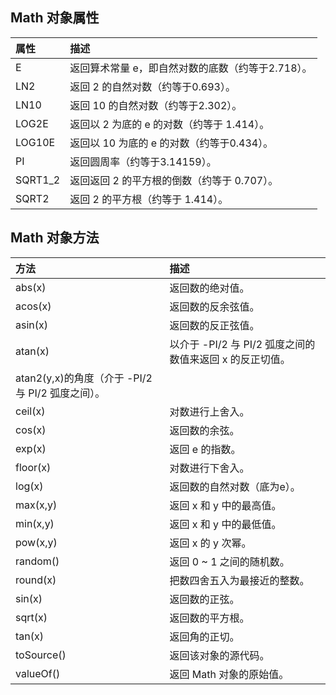 ## Math 对象属性

| 属性                                                         | 描述                                              |
| :----------------------------------------------------------- | :------------------------------------------------ |
| E          | 返回算术常量 e，即自然对数的底数（约等于2.718）。 |
| LN2      | 返回 2 的自然对数（约等于0.693）。                |
| LN10    | 返回 10 的自然对数（约等于2.302）。               |
| LOG2E  | 返回以 2 为底的 e 的对数（约等于 1.414）。        |
| LOG10E| 返回以 10 为底的 e 的对数（约等于0.434）。        |
| PI        | 返回圆周率（约等于3.14159）。                     |
| SQRT1_2| 返回返回 2 的平方根的倒数（约等于 0.707）。       |
| SQRT2  | 返回 2 的平方根（约等于 1.414）。                 |

## Math 对象方法

| 方法                                                         | 描述                                                         |
| :----------------------------------------------------------- | :----------------------------------------------------------- |
| abs(x)   | 返回数的绝对值。                                             |
| acos(x) | 返回数的反余弦值。                                           |
| asin(x) | 返回数的反正弦值。                                           |
| atan(x) | 以介于 -PI/2 与 PI/2 弧度之间的数值来返回 x 的反正切值。     |
| atan2(y,x)的角度（介于 -PI/2 与 PI/2 弧度之间）。 |
| ceil(x) | 对数进行上舍入。                                             |
| cos(x)   | 返回数的余弦。                                               |
| exp(x)   | 返回 e 的指数。                                              |
| floor(x)| 对数进行下舍入。                                             |
| log(x)   | 返回数的自然对数（底为e）。                                  |
| max(x,y) | 返回 x 和 y 中的最高值。                                     |
| min(x,y) | 返回 x 和 y 中的最低值。                                     |
| pow(x,y) | 返回 x 的 y 次幂。                                           |
| random()| 返回 0 ~ 1 之间的随机数。                                    |
| round(x)| 把数四舍五入为最接近的整数。                                 |
| sin(x)   | 返回数的正弦。                                               |
| sqrt(x) | 返回数的平方根。                                             |
| tan(x)   | 返回角的正切。                                               |
| toSource()| 返回该对象的源代码。                                         |
| valueOf()| 返回 Math 对象的原始值。                                     |